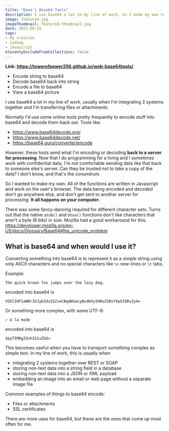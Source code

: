```yaml
---
title: "Dave's Base64 Tools"
description: I use base64 a lot in my line of work, so I made my own tools to help me work faster!
image: featured.jpg
imageThumbnail: featured-thumbnail.jpg
date: 2021-09-15
tags:
- My creation
- Coding
- Javascript
eleventyExcludeFromCollections: false
---
```


**Link: https://towerofpower256.github.io/web-base64tools/**

* Encode string to base64
* Decode base64 back into string
* Encode a file to base64
* View a base64 picture

I use base64 a lot in my line of work, usually when I'm integrating 2 systems together and I'm transferring files or attachments.

Normally I'd use some online tools pretty frequently to encode stuff into base64 and decode them back out. Tools like:

* https://www.base64decode.org/
* https://www.base64decode.net/
* https://base64.guru/converter/encode

However, these tools send what I'm encoding or decoding **back to a server for processing**. Now that I do programming for a living and I sometimes work with confidential data, I'm not comfortable sending data like that back to someone else's server. Can they be trusted not to take a copy of the data? I don't know, and that's the conundrum.

So I wanted to make my own. All of the functions are written in Javascript and work on the user's browser. The data being encoded and decoded don't go anywhere else, and don't get sent to another server for processing. **It all happens on your computer.**

There was some fancy-dancing required for different character sets. Turns out that the native `atob()` and `btoa()` functions don't like characters that aren't a byte (8 bits) in size. Mozilla had a good workaround for this. https://developer.mozilla.org/en-US/docs/Glossary/Base64#the_unicode_problem

## What is base64 and when would I use it?
Converting something into base64 is to represent it as a simple string using only ASCII characters and no special characters like `\n` new-lines or `\t` tabs.

Example:
```
The quick brown fox jumps over the lazy dog.
```
encoded into base64 is
```
VGhlIHF1aWNrIGJyb3duIGZveCBqdW1wcyBvdmVyIHRoZSBsYXp5IGRvZy4=
```

Or something more complex, with some UTF-8:
```
✓ à la mode
```
encoded into base64 is
```
4pyTIMOgIGxhIG1vZGU=
```

This becomes useful when you have to transport something complex as simple text. In my line of work, this is usually when 
* integrating 2 systems together over REST or SOAP
* storing non-text data into a string field in a database
* storing non-text data into a JSON or XML payload
* embedding an image into an email or web page without a separate image file

Common examples of things to base64 encode:
* Files or attachments
* SSL certificates

There are more uses for base64, but these are the ones that come up most often for me.